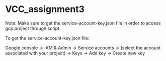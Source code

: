 # VCC_assignment3

Note: Make sure to get the service-account-key.json file in order to access gcp project through script.

To get the service-account-key.json file:

  Google console -> IAM & Admin -> Service accounts -> (select the account associated with your project) -> Keys -> Add key -> Create new key
